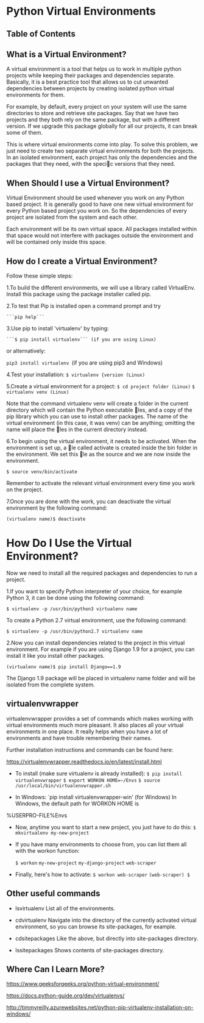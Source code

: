 # Python Virtual Environments

## Table of Contents

## What is a Virtual Environment?

A virtual environment is a tool that helps us to work in multiple python projects while keeping their packages and dependencies separate. Basically, it is a best practice tool that allows us to cut unwanted dependencies between projects by creating isolated python virtual environments for them.

For example, by default, every project on your system will use the same directories to store and retrieve site packages. Say that we have two projects and they both rely on the same package, but with a different version. If we upgrade this package globally for all our projects, it can break some of them.

This is where virtual environments come into play. To solve this problem, we just need to create two separate virtual environments for both the projects.
In an isolated environment, each project has only the dependencies and the packages that they need, with the specic versions that they need.

## When Should I use a Virtual Environment?
Virtual Environment should be used whenever you work on any Python based project. It is generally good to have one new virtual environment for every Python based project you work on. So the dependencies of every project are isolated from the system and each other.

Each environment will be its own virtual space. All packages installed within that space would not interfere with packages outside the environment and will be contained only inside this space.

## How do I create a Virtual Environment?
Follow these simple steps:

1.To build the different environments, we will use a library called VirtualEnv. Install this package using the package installer called pip.

2.To test that Pip is installed open a command prompt and try 

    ```pip help```
   
3.Use pip to install 'virtualenv' by typing:

    ```$ pip install virtualenv``` (if you are using Linux)

or alternatively:

```pip3 install virtualenv ```(if you are using pip3 and Windows)

4.Test your installation:
```$ virtualenv {version (Linux)```

5.Create a virtual environment for a project:
```$ cd project folder (Linux)```
```$ virtualenv venv (Linux)```

Note that the command virtualenv venv will create a folder in the current directory which will contain the Python executable les, and a copy of the pip library which you can use to install other packages. The name of the virtual environment (in this case, it was venv) can be anything; omitting the name will place the les in the current directory instead.

6.To begin using the virtual environment, it needs to be     activated. When the environment is set up, a le called activate is created inside the bin folder in the environment. We set this le as the source and we are now inside the environment.
   
```$ source venv/bin/activate```

Remember to activate the relevant virtual environment every time you work on the project.

7.Once you are done with the work, you can deactivate the virtual environment by the following command:

```(virtualenv name)$ deactivate```

# How Do I Use the Virtual Environment?
Now we need to install all the required packages and dependencies to run a project.

1.If you want to specify Python interpreter of your choice, for example Python 3, it can be done using the following command:

```$ virtualenv -p /usr/bin/python3 virtualenv name```

To create a Python 2.7 virtual environment, use the following command:

```$ virtualenv -p /usr/bin/python2.7 virtualenv name```

2.Now you can install dependencies related to the project in this virtual
environment. For example if you are using Django 1.9 for a project, you can install it like you install other packages.

```(virtualenv name)$ pip install Django==1.9```

The Django 1.9 package will be placed in virtualenv name folder and will be isolated from the complete system.

## virtualenvwrapper
virtualenvwrapper provides a set of commands which makes working with virtual environments much more pleasant. It also places all your virtual environments in one place. It really helps when you have a lot of environments and have trouble remembering their names.

Further installation instructions and commands can be found here:

https://virtualenvwrapper.readthedocs.io/en/latest/install.html

* To install (make sure virtualenv is already installed):
    ```$ pip install virtualenvwrapper```
    ```$ export WORKON HOME=~/Envs```
    ```$ source /usr/local/bin/virtualenvwrapper.sh```

* In Windows: `pip install virtualenvwrapper-win' (for Windows)
In Windows, the default path for WORKON HOME is 

%USERPRO-FILE%Envs

* Now, anytime you want to start a new project, you just have to do this:
```$ mkvirtualenv my-new-project```

* If you have many environments to choose from, you can list them all with the workon function:

    ```$ workon```
    ```my-new-project```
    ```my-django-project```
    ```web-scraper```

* Finally, here's how to activate:
    ```$ workon web-scraper```
    ```(web-scraper) $```

## Other useful commands
* lsvirtualenv
List all of the environments.

* cdvirtualenv
Navigate into the directory of the currently activated virtual environment, so you can browse its site-packages, for example.

* cdsitepackages
Like the above, but directly into site-packages directory.

* lssitepackages
Shows contents of site-packages directory.

## Where Can I Learn More?
https://www.geeksforgeeks.org/python-virtual-environment/

https://docs.python-guide.org/dev/virtualenvs/

http://timmyreilly.azurewebsites.net/python-pip-virtualenv-installation-on-windows/
